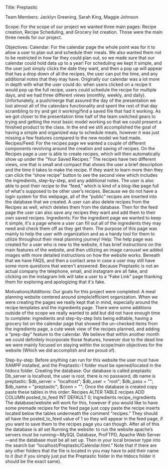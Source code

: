 Title: Preptastic

Team Members: Jacklyn Greening, Sarah King, Maggie Johnson

Scope:  For the scope of our project we wanted three main pages: Recipe creation, Recipe Scheduling, and Grocery list creation. Those were the main three needs for our project.

Objectives: 
	Calendar: For the calendar page the whole point was for it to allow a user to plan out and schedule their meals. We also wanted them not to be restricted in how far they could plan out, so we made sure that our calendar could hold data up to a year! For scheduling we kept it simple, and the user just simply clicks the date they want, and then a pop up will appear that has a drop down of all the recipes, the user can put the time, and any additional notes that they may have. Originally our calendar was a lot more in depth with what the user could do: when users clicked on a recipe it would pop up the full recipe, users could schedule the recipe for multiple days, and we had three different views (monthly, weekly, and daily). Unfortunately, a push/merge that assured the day of the presentation we lost almost all of the calendars functionality and spent the rest of that day scrambling to try and get it working/find a saved file that had it working. As we got closer to the presentation time half of the team switched gears to trying and getting the most basic model working so that we could present a finished product to the class. In the end we still accomplished the goal of having a simple and organized way to schedule meals, however it was just missing a few features compared to the new model we had made.
	Recipes/Feed: For the recipes page we wanted a couple of different components revolving around the creation and saving of recipes. On the Recipes page a user is able to create recipes, which will then automatically show up under the “Your Saved Recipes.” The recipes have two different views, one that is small and compact that shows the user a brief description and the time it takes to make the recipe. If they want to learn more then they can  click the “show recipe” button to see the second view which includes the ingredients, step-by-step, and any additional notes. The user is also able to post their recipe to the “feed,” which is kind of a blog-like page full of what's supposed to be other user’s recipes. Because we do not have a login system for this webpage, all of the “public” recipes are inserted into the database that we created. A user can also delete recipes from the Recipes as well, which deletes them from the database. Then for the feed page the user can also save any recipes they want and add them to their own saved recipes.
	Ingredients: For the ingredient page we wanted to keep it simple, it's a page where a user can fill out all of the ingredients they may need and check them off as they get them. The purpose of this page was mainly to help the user with organization and as a handy tool for them to utilize throughout their meal planning journey! 
	Help: The help page was created for a user who is new to the website, it has brief instructions on the main features of the website, and then  utilizing an image carousel we added images with more detailed instructions on how the website works. Beneath that we have FAQS, and then a contact area in case a user may still have some more questions that weren't answered. Because Preptastic is not an actual company the telephone, email, and instagram are all fake, and clicking on the instagram link will take a user to a “Fake Link” page thanking them for exploring and apologizing that it's fake. 

Motivations/Additions: Our goals for this project were completed: A meal planning website centered around simple/efficient organization. When we were creating the pages we really kept that in mind, especially around the recipe templates and the ingredients page. There were some additions outside of the scope we really wanted to add but did not have enough time to complete: ingredients and step-by-step lists being editable, having a grocery list on the calendar page that showed the un-checked items from the ingredients page,  a cute week view of the recipes planned, and adding a “prep-day” feature to the calendar. We believe that within another month we could definitely incorporate those features, however due to the dead line we were mainly focused on staying within the scope/main objectives for the website (Which we did accomplish and are proud of).


Step-by-step: Before anything can run for this website the user must have XAMPP installed, and the Preptastic-1 folder must be opened/located in the htdocs folder. 
Creating the database:
Our database is called preptastic
Db_server is localhost, the user is root, there is no password, db name is preptastic: 
$db_server = "localhost";
$db_user = "root";
$db_pass = "";
$db_name = "preptastic";
$conn = "";
Once the database is created copy paste these tables in this order:
Recipes
ALTER TABLE recipes ADD COLUMN posted_to_feed INT DEFAULT 0;
Ingredients
recipe_ingredients
The database/website will work for this, however if you would like to have some premade recipes for the feed page just copy paste the recipe inserts located below the tables underneath the comment “recipes.” They should all have the posted_to_feed value of 1 so they will appear in the feed page, if you want to save them to the recipes page you can though. 
After all of this the database is all set
Running the website: to run the website apache’s servers must be running—MySQL Database,  ProFTPD, Apache Web Server—and the database must be all set up. Then in your local browser type into the search bar “localhost/Preptastic/Calendar.html.” Note that if there are any other folders that the file is located in you may have to add their name to it (but if you simply just put the Preptastic folder in the htdocs folder it should be the exact same).

